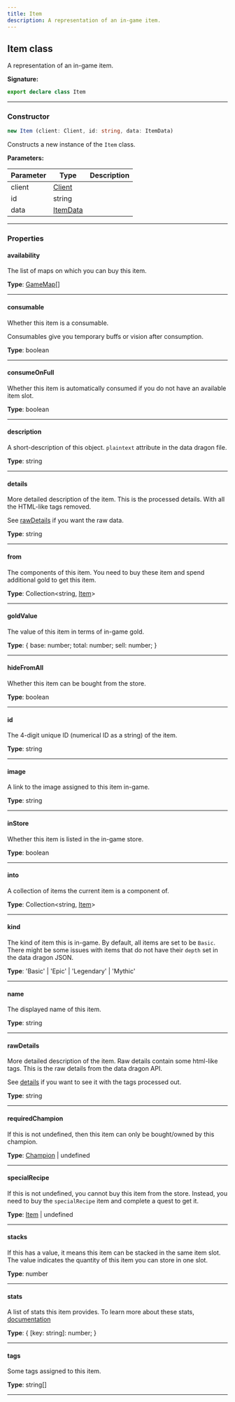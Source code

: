 ```yaml
---
title: Item
description: A representation of an in-game item.
---
```


## Item class

A representation of an in-game item.

**Signature:**

```ts
export declare class Item 
```

---

### Constructor

```ts
new Item (client: Client, id: string, data: ItemData)
```

Constructs a new instance of the `Item` class.

**Parameters:**

| Parameter | Type | Description |
| --------- | ---- | ----------- |
| client | [Client](/shieldbow/api/Client.md) |  |
| id | string |  |
| data | [ItemData](/shieldbow/api/ItemData.md) |  |
---

### Properties

#### availability

The list of maps on which you can buy this item.



**Type**: [GameMap](/shieldbow/api/GameMap.md)[]

---

#### consumable

Whether this item is a consumable.


Consumables give you temporary buffs or vision after consumption.



**Type**: boolean

---

#### consumeOnFull

Whether this item is automatically consumed if you do not have an available item slot.



**Type**: boolean

---

#### description

A short-description of this object. `plaintext` attribute in the data dragon file.



**Type**: string

---

#### details

More detailed description of the item. This is the processed details. With all the HTML-like tags removed.


See [rawDetails](/shieldbow/api/Item.md#rawDetails) if you want the raw data.



**Type**: string

---

#### from

The components of this item. You need to buy these item and spend additional gold to get this item.



**Type**: Collection\<string, [Item](/shieldbow/api/Item.md)\>

---

#### goldValue

The value of this item in terms of in-game gold.



**Type**: {         base: number;         total: number;         sell: number;     }

---

#### hideFromAll

Whether this item can be bought from the store.



**Type**: boolean

---

#### id

The 4-digit unique ID (numerical ID as a string) of the item.



**Type**: string

---

#### image

A link to the image assigned to this item in-game.



**Type**: string

---

#### inStore

Whether this item is listed in the in-game store.



**Type**: boolean

---

#### into

A collection of items the current item is a component of.



**Type**: Collection\<string, [Item](/shieldbow/api/Item.md)\>

---

#### kind

The kind of item this is in-game. By default, all items are set to be `Basic`. There might be some issues with items that do not have their `depth` set in the data dragon JSON.



**Type**: 'Basic' \| 'Epic' \| 'Legendary' \| 'Mythic'

---

#### name

The displayed name of this item.



**Type**: string

---

#### rawDetails

More detailed description of the item. Raw details contain some html-like tags. This is the raw details from the data dragon API.


See [details](/shieldbow/api/Item.md#details) if you want to see it with the tags processed out.



**Type**: string

---

#### requiredChampion

If this is not undefined, then this item can only be bought/owned by this champion.



**Type**: [Champion](/shieldbow/api/Champion.md) \| undefined

---

#### specialRecipe

If this is not undefined, you cannot buy this item from the store. Instead, you need to buy the `specialRecipe` item and complete a quest to get it.



**Type**: [Item](/shieldbow/api/Item.md) \| undefined

---

#### stacks

If this has a value, it means this item can be stacked in the same item slot. The value indicates the quantity of this item you can store in one slot.



**Type**: number

---

#### stats

A list of stats this item provides. To learn more about these stats, [documentation](https://developer.riotgames.com/docs/lol#data-dragon_items)



**Type**: {         [key: string]: number;     }

---

#### tags

Some tags assigned to this item.



**Type**: string[]

---

